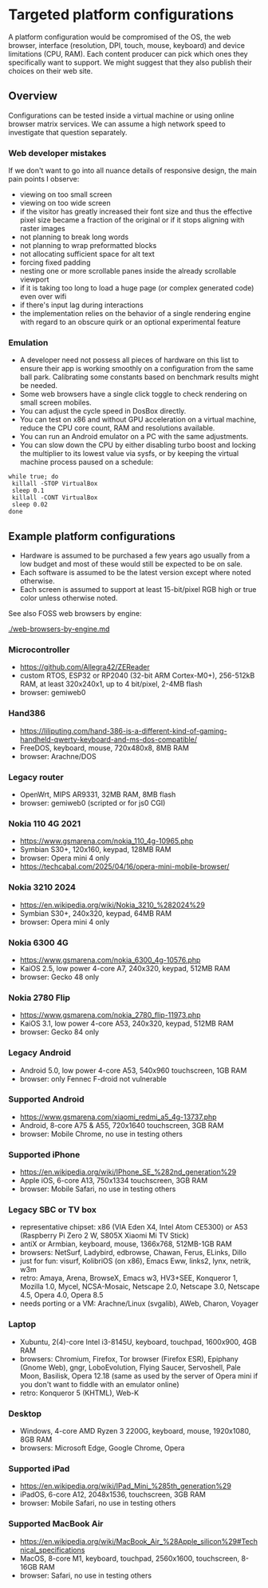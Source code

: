 # Targeted platform configurations

A platform configuration would be compromised of the OS, the web browser, interface (resolution, DPI, touch, mouse, keyboard) and device limitations (CPU, RAM). Each content producer can pick which ones they specifically want to support. We might suggest that they also publish their choices on their web site.

## Overview

Configurations can be tested inside a virtual machine or using online browser matrix services. We can assume a high network speed to investigate that question separately.

### Web developer mistakes

If we don't want to go into all nuance details of responsive design, the main pain points I observe:
* viewing on too small screen
* viewing on too wide screen
* if the visitor has greatly increased their font size and thus the effective pixel size became a fraction of the original or if it stops aligning with raster images
* not planning to break long words
* not planning to wrap preformatted blocks
* not allocating sufficient space for alt text
* forcing fixed padding
* nesting one or more scrollable panes inside the already scrollable viewport
* if it is taking too long to load a huge page (or complex generated code) even over wifi
* if there's input lag during interactions
* the implementation relies on the behavior of a single rendering engine with regard to an obscure quirk or an optional experimental feature

### Emulation

* A developer need not possess all pieces of hardware on this list to ensure their app is working smoothly on a configuration from the same ball park. Calibrating some constants based on benchmark results might be needed.
* Some web browsers have a single click toggle to check rendering on small screen mobiles.
* You can adjust the cycle speed in DosBox directly.
* You can test on x86 and without GPU acceleration on a virtual machine, reduce the CPU core count, RAM and resolutions available.
* You can run an Android emulator on a PC with the same adjustments.
* You can slow down the CPU by either disabling turbo boost and locking the multiplier to its lowest value via sysfs, or by keeping the virtual machine process paused on a schedule:

```
while true; do
 killall -STOP VirtualBox
 sleep 0.1
 killall -CONT VirtualBox
 sleep 0.02
done
```

## Example platform configurations

* Hardware is assumed to be purchased a few years ago usually from a low budget and most of these would still be expected to be on sale.
* Each software is assumed to be the latest version except where noted otherwise.
* Each screen is assumed to support at least 15-bit/pixel RGB high or true color unless otherwise noted.

See also FOSS web browsers by engine:

[./web-browsers-by-engine.md](./web-browsers-by-engine.md)

### Microcontroller

* https://github.com/Allegra42/ZEReader
* custom RTOS, ESP32 or RP2040 (32-bit ARM Cortex-M0+), 256-512kB RAM, at least 320x240x1, up to 4 bit/pixel, 2-4MB flash
* browser: gemiweb0

### Hand386

* https://liliputing.com/hand-386-is-a-different-kind-of-gaming-handheld-qwerty-keyboard-and-ms-dos-compatible/
* FreeDOS, keyboard, mouse, 720x480x8, 8MB RAM
* browser: Arachne/DOS

### Legacy router

* OpenWrt, MIPS AR9331, 32MB RAM, 8MB flash
* browser: gemiweb0 (scripted or for js0 CGI)

### Nokia 110 4G 2021

* https://www.gsmarena.com/nokia_110_4g-10965.php
* Symbian S30+, 120x160, keypad, 128MB RAM
* browser: Opera mini 4 only
* https://techcabal.com/2025/04/16/opera-mini-mobile-browser/

### Nokia 3210 2024

* https://en.wikipedia.org/wiki/Nokia_3210_%282024%29
* Symbian S30+, 240x320, keypad, 64MB RAM
* browser: Opera mini 4 only

### Nokia 6300 4G

* https://www.gsmarena.com/nokia_6300_4g-10576.php
* KaiOS 2.5, low power 4-core A7, 240x320, keypad, 512MB RAM
* browser: Gecko 48 only

### Nokia 2780 Flip

* https://www.gsmarena.com/nokia_2780_flip-11973.php
* KaiOS 3.1, low power 4-core A53, 240x320, keypad, 512MB RAM
* browser: Gecko 84 only

### Legacy Android

* Android 5.0, low power 4-core A53, 540x960 touchscreen, 1GB RAM
* browser: only Fennec F-droid not vulnerable

### Supported Android

* https://www.gsmarena.com/xiaomi_redmi_a5_4g-13737.php
* Android, 8-core A75 & A55, 720x1640 touchscreen, 3GB RAM
* browser: Mobile Chrome, no use in testing others

### Supported iPhone

* https://en.wikipedia.org/wiki/IPhone_SE_%282nd_generation%29
* Apple iOS, 6-core A13, 750x1334 touchscreen, 3GB RAM
* browser: Mobile Safari, no use in testing others

### Legacy SBC or TV box

* representative chipset: x86 (VIA Eden X4, Intel Atom CE5300) or A53 (Raspberry Pi Zero 2 W, S805X Xiaomi Mi TV Stick)
* antiX or Armbian, keyboard, mouse, 1366x768, 512MB-1GB RAM
* browsers: NetSurf, Ladybird, edbrowse, Chawan, Ferus, ELinks, Dillo
* just for fun: visurf, KolibriOS (on x86), Emacs Eww, links2, lynx, netrik, w3m
* retro: Amaya, Arena, BrowseX, Emacs w3, HV3+SEE, Konqueror 1, Mozilla 1.0, Mycel, NCSA-Mosaic, Netscape 2.0, Netscape 3.0, Netscape 4.5, Opera 4.0, Opera 8.5
* needs porting or a VM: Arachne/Linux (svgalib), AWeb, Charon, Voyager

### Laptop

* Xubuntu, 2(4)-core Intel i3-8145U, keyboard, touchpad, 1600x900, 4GB RAM
* browsers: Chromium, Firefox, Tor browser (Firefox ESR), Epiphany (Gnome Web), gngr, LoboEvolution, Flying Saucer, Servoshell, Pale Moon, Basilisk, Opera 12.18 (same as used by the server of Opera mini if you don't want to fiddle with an emulator online)
* retro: Konqueror 5 (KHTML), Web-K

### Desktop

* Windows, 4-core AMD Ryzen 3 2200G, keyboard, mouse, 1920x1080, 8GB RAM
* browsers: Microsoft Edge, Google Chrome, Opera

### Supported iPad

* https://en.wikipedia.org/wiki/IPad_Mini_%285th_generation%29
* iPadOS, 6-core A12, 2048x1536, touchscreen, 3GB RAM
* browser: Mobile Safari, no use in testing others

### Supported MacBook Air

* https://en.wikipedia.org/wiki/MacBook_Air_%28Apple_silicon%29#Technical_specifications
* MacOS, 8-core M1, keyboard, touchpad, 2560x1600, touchscreen, 8-16GB RAM
* browser: Safari, no use in testing others
